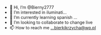 - 👋 Hi, I’m @Bierny2777
- 👀 I’m interested in iluminati...
- 🌱 I’m currently learning spanish ...
- 💞️ I’m looking to collaborate to change live
- 📫 How to reach me ...bierkikrzycha@wp.pl

<!---
Bierny277/Bierny277 is a ✨ special ✨ repository because its `README.md` (this file) appears on your GitHub profile.
You can click the Preview link to take a look at your changes.
--->
